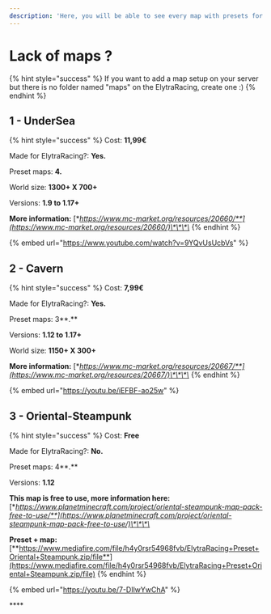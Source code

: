 ```yaml
---
description: 'Here, you will be able to see every map with presets for ElytraRacing'
---
```


# Lack of maps ?

{% hint style="success" %}
If you want to add a map setup on your server but there is no folder named "maps" on the ElytraRacing, create one :\)
{% endhint %}

## 1 - UnderSea

{% hint style="success" %}
Cost: **11,99€**

Made for ElytraRacing?: **Yes.**

Preset maps: **4.**

World size: **1300+ X 700+**

Versions: **1.9 to 1.17+**

**More information:** [**https://www.mc-market.org/resources/20660/**](https://www.mc-market.org/resources/20660/)\*\*\*\*
{% endhint %}

{% embed url="https://www.youtube.com/watch?v=9YQvUsUcbVs" %}

## 2 - Cavern

{% hint style="success" %}
Cost: **7,99€**

Made for ElytraRacing?: **Yes.**

Preset maps: 3**.**

Versions: **1.12 to 1.17+**

World size: **1150+ X 300+**

**More information:** [**https://www.mc-market.org/resources/20667/**](https://www.mc-market.org/resources/20667/)\*\*\*\*
{% endhint %}

{% embed url="https://youtu.be/iEFBF-ao25w" %}



## **3 - Oriental-Steampunk**

{% hint style="success" %}
Cost: **Free**

Made for ElytraRacing?: **No.**

Preset maps: 4**.**

Versions: **1.12**

**This map is free to use, more information here:** [**https://www.planetminecraft.com/project/oriental-steampunk-map-pack-free-to-use/**](https://www.planetminecraft.com/project/oriental-steampunk-map-pack-free-to-use/)\*\*\*\*

**Preset + map:** [**https://www.mediafire.com/file/h4y0rsr54968fvb/ElytraRacing+Preset+Oriental+Steampunk.zip/file**](https://www.mediafire.com/file/h4y0rsr54968fvb/ElytraRacing+Preset+Oriental+Steampunk.zip/file)
{% endhint %}

{% embed url="https://youtu.be/7-DIlwYwChA" %}

\*\*\*\*

